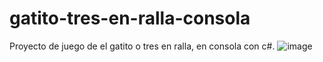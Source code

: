 # gatito-tres-en-ralla-consola
Proyecto de juego de el gatito o tres en ralla, en consola con c#.
![image](https://github.com/user-attachments/assets/d5208bce-ccf0-4b26-84a2-db6adc7e5e32)
